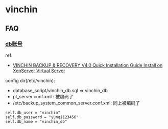 # vinchin

## FAQ
### [db账号](https://github.com/Chocapikk/CVE-2024-22899-to-22903-ExploitChain/blob/main/exploit.py)
ref:
- [VINCHIN BACKUP & RECOVERY V4.0 Quick Installation Guide Install on XenServer Virtual Server](https://www.vinchin.com/en/res/pdf/Quick_Installation_Guide_for_Citrix_XenServer%20_Vinchin_Backup_&_Recovery_v4.0.pdf)

config dir(/etc/vinchin):
- database_script/vinchin_db.sql => vinchin_db
- pt_server.conf.xml : 被编码了
- /etc/backup_system_common_server.conf.xml: 同上被编码了


```
self.db_user = "vinchin"
self.db_password = "yunqi123456"
self.db_name = "vinchin_db"
```